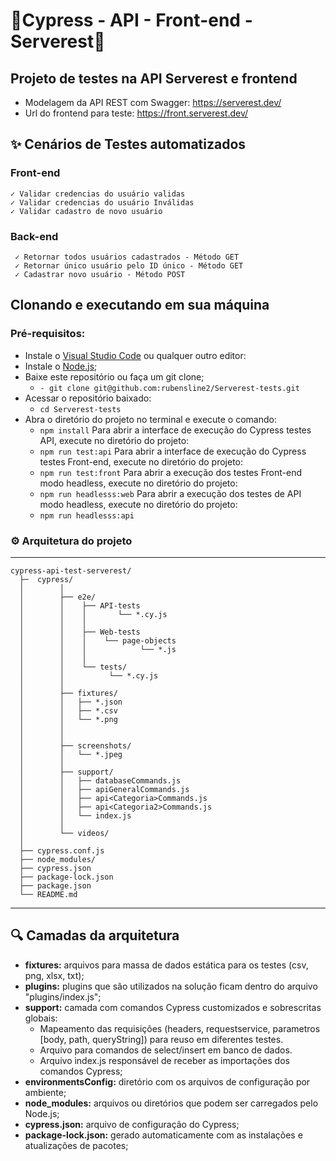 # 🚀Cypress - API - Front-end - Serverest🚀
## Projeto de testes na API Serverest e frontend

* Modelagem da API REST com Swagger: https://serverest.dev/
* Url do frontend para teste: https://front.serverest.dev/

## ✨ Cenários de Testes automatizados
### Front-end
    ✓ Validar credencias do usuário validas
    ✓ Validar credencias do usuário Inválidas
    ✓ Validar cadastro de novo usuário

### Back-end 
     ✓ Retornar todos usuários cadastrados - Método GET
     ✓ Retornar único usuário pelo ID único - Método GET
     ✓ Cadastrar novo usuário - Método POST

## Clonando e executando em sua máquina
### Pré-requisitos:
- Instale o [Visual Studio Code]( https://code.visualstudio.com/download) ou qualquer outro editor:
- Instale o [Node.js](https://nodejs.org/en/download/);
- Baixe este repositório ou faça um git clone;
    - `- git clone git@github.com:rubensline2/Serverest-tests.git`
- Acessar o repositório baixado:
    - `cd Serverest-tests`
- Abra o diretório do projeto no terminal e execute o comando:
    - `npm install`
Para abrir a interface de execução do Cypress testes API, execute no diretório do projeto:
    - `npm run test:api`
Para abrir a interface de execução do Cypress testes Front-end, execute no diretório do projeto:
    - `npm run test:front`
Para abrir a execução dos testes Front-end modo headless, execute no diretório do projeto:
    - `npm run headlesss:web`
Para abrir a execução dos testes de API modo headless, execute no diretório do projeto:
    - `npm run headlesss:api`
### ⚙️ Arquitetura do projeto
-----------------------

```
cypress-api-test-serverest/
  ├─  cypress/
  │        │
  │        ├── e2e/
  │        │    ├── API-tests
  │        │    │       └── *.cy.js 
  │        │    │
  │        │    ├── Web-tests
  │        │    │    └── page-objects
  │        │    │            └── *.js
  │        │    │ 
  │        │    └── tests/ 
  │        │          └── *.cy.js
  │        │          
  │        ├── fixtures/
  │        │   ├── *.json
  │        │   ├── *.csv       
  │        │   └── *.png
  │        │
  │        │
  │        ├── screenshots/
  │        │   └── *.jpeg
  │        │
  │        ├── support/
  │        │   ├── databaseCommands.js
  │        │   ├── apiGeneralCommands.js
  │        │   ├── api<Categoria>Commands.js
  │        │   ├── api<Categoria2>Commands.js
  │        │   └── index.js
  │        │  
  │        └── videos/
  │ 
  ├── cypress.conf.js
  ├── node_modules/
  ├── cypress.json
  ├── package-lock.json
  ├── package.json
  └── README.md
```

---------------------------------------
## 🔍 Camadas da arquitetura

 - **fixtures:** arquivos para massa de dados estática para os testes (csv, png, xlsx, txt);
 - **plugins:** plugins que são utilizados na solução ficam dentro do arquivo "plugins/index.js";
 - **support:** camada com comandos Cypress customizados e sobrescritas globais:
    - Mapeamento das requisições (headers, requestservice, parametros [body, path, queryString]) para reuso em diferentes testes.
    - Arquivo para comandos de select/insert em banco de dados.
    - Arquivo index.js responsável de receber as importações dos comandos Cypress;
 - **environmentsConfig:** diretório com os arquivos de configuração por ambiente;
 - **node_modules:** arquivos ou diretórios que podem ser carregados pelo Node.js;
 - **cypress.json:** arquivo de configuração do Cypress;
 - **package-lock.json:** gerado automaticamente com as instalações e atualizações de pacotes;